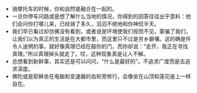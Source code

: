 - 骑摩托车的时候，你和自然是融合在一起的。
- 一旦你停车问路或是想了解什么当地的情况，你得到的回答往往出乎意料：他们会问你打哪儿来，已经骑了多久，滔滔不绝地和你神侃半天。
- 我们早已看过却仿佛没有看到，或者说是环境使我们视而不见，蒙骗了我们，让我们以为真正的生活是在大都市里，而这里只不过是穷乡僻壤。这的确是件令人迷惘的事，就好像真理已经在敲你的门，而你却说：“走开，我正在寻找真理。”所以真理掉头就走了。哎，这种现象真是让人不解。
- 总想看到新鲜事，其实还是可以问问，“什么是最好的”。不追求广度而是去追求深度。
- 佛陀或是耶稣坐在电脑和变速器的齿轮旁修行，会像坐在山顶和莲花座上一样自在。